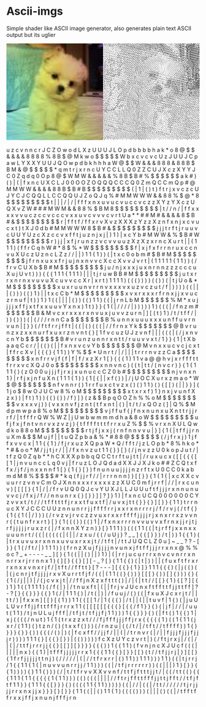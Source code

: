 # Ascii-imgs
 
Simple shader like ASCII image generator, also generates plain text ASCII output but its uglier 

![ascii dog](https://raw.githubusercontent.com/0xjluis/Ascii-imgs/main/public/download.png)


u z c v n n c r J C Z O w o d L X z U U U J L O p d b b b b h a k * o 8 @ $ $ & & & & 8 8 8 8 % 8 B $ @ M k w o $ $ $ $ $ W b
x c v c v c U z J U U J C p a w L Y X X Y U U J Q O w p d b k h h h a W @ $ $ W & & & 8 8 8 & 8 8 B $ B M & @ $ $ $ $ $ * q m
t r j x r n c U Y C C L L Q 0 Z Z C U J X c z X Y Y J C 0 Z q d q 0 O p 8 @ $ W M W & & & & & % 8 B $ B # % $ $ $ $ $ $ a k #
) ( ) | ( | f x n c U X C L J 0 0 O O Z O Q Q Q C C C Q 0 Z m Q C C m Q p # @ M M W W & & & & 8 8 B $ B # B $ $ $ $ $ $ $ $ $
( | 1 | ( ) t ) f t r j x v c z c U J Y C J C Q Q L L C C Q Q U J Z o Q J q % # M M W W W & & 8 8 % $ @ * 8 $ $ $ $ $ $ $ $ $
t | | | / | / | f f f x n x u v u c v u c c v c z z X Y z Y X c z U Q X v Z W # # # M W M & & 8 8 % $ B M 8 $ $ $ $ $ $ $ $ $
| t / / n / | f f x x x x v v u c z c c v c c c v x x u v c v v v c v r t U a * * # # M # & & & & 8 $ B # & $ $ $ $ $ $ $ $ $
r | f f t f / f f x r v X v z X X X z Y z z X z n f x n j x c v u c x t ) t X J 0 d b # M M W W W 8 $ B # & $ $ $ $ $ $ $ $ $
j j j t r f t j r u u v c U U Y U z c X z c c v x f f t j u z n j x j | ) 1 ) | x c Y b # M W W & % $ B # W $ $ $ $ $ $ $ $ $
r ) j j | x f j r u n z z v c v v u u z X z X z x r n c X u r t | | ( 1 1 1 ) ( f f r C q h W # * 8 $ % * W $ $ $ $ $ $ $ $ $
f | x j f x f r r n r u x c c n v u X U c z U z n c L Z z / / | | ) 1 1 { 1 ) ) ( | t x c 0 o b m # $ B # M $ $ $ $ $ $ $ $ $
j f r n x u x x f r j u j n x n v v c X c c X v v J v r t | ( 1 1 1 1 1 { 1 1 ) ) ( / f r v C U X b $ B # M $ $ $ $ $ $ $ $ $
j u / n j x x x j u x n r n n z z z c c c u X u j U v t ) ) ) { { { 1 1 1 { 1 1 1 ) | | | t j r u w B B # M $ $ $ $ $ $ $ $ $
j u t x r r x n r n x v u v u X c u v v c c X r | x r t ) 1 1 1 1 ) ( ( ( ) ) ) ) ( ( ) ) ( | t j U o & * M $ $ $ $ $ $ $ $ $
x u x r u u n v r r n v x x x v x u z v c z u t / f | ) ) ) ) ( ( | | | ( ) ) ) ( ( ) 1 ) | | t x c C b * M $ $ $ $ $ $ $ $ $
x v x r x x x r f r n x j j x v u c z r n u f | t ) ) 1 } 1 ( ( | | | | ( ) ) ( ( ) 1 1 ) ( ( | j r n L b M $ $ $ $ $ $ % M *
x u j j j j x f f j x t f x x u u v Y x n x ) 1 t ) } } { 1 ( | / / / / | ) ) ) ) ) 1 ) ( ( ( | / f n z m # $ $ $ $ $ $ B & M
v c x r x x x r x n v u x j u v v z u r n | ] [ ( t ) 1 ) / t / t f f / | ) ) ( ) ) ) ( | ( / / / r n n C a $ $ $ $ $ $ $ B %
u n n x u u u x x x u n f f u v r n v u n | [ } } ( / f t f r r j f f t | ( ( | ( ) ( ( ( | / / f r n x Y k $ $ $ $ $ $ $ @ B
v r u n z x z x x n u r f x u x r z n v n t { } [ 1 f v c u z U J z v n f | | | ( ( ( | ( / j x n v c n Y b $ $ $ $ $ $ $ B #
v r u n z u n n r x n t t / r u u v v x t / 1 } } { 1 | t X b a a q C c r / | ( ( ) ( | | f x n x v c v Y b $ $ $ $ $ $ $ @ M
v n x x u c v c j c x t | f f r c X v | { { { } { 1 1 ) ) Y % $ $ * U n r t / | / | | | t r r r n v z z C a $ $ $ $ $ $ $ $ $
x n f r r v j f ( f | f | f / x z X r 1 [ } { { { 1 ) 1 1 v a @ @ h v j x r f f f t t f r r x v c X Q J 0 o $ $ $ $ $ $ $ $ $
x n n v n c ) ( ( t | t t / ( n v c r ) } { 1 { 1 1 1 { ) ( z O 0 0 u j j j f j r x j x u n u c c C Z 0 b # $ $ $ $ $ $ $ $ $
n j v n x n 1 ) | r f j x j n f u X n ( 1 1 1 { 1 ) ) { 1 [ { | | x f ( ) ) | / j U O C X u r x z m a o * W $ @ $ $ $ $ $ $ $
n f v n n r ( ) 1 r r f u x c t v z x ( ) ( ) 1 1 ) ( ) { [ [ ) ( | | } } ] { 1 j o $ 8 w O J U C w 8 % o M $ $ $ $ $ $ $ $ $
x t x r x f ) 1 } n x j v u n f X z x ) ) | f t ) 1 ) ) ( ( ) ( ) ) / f ) ] } ( z & $ B p q O O Z h % % o M $ $ $ $ $ $ $ $ $
v x x x v j ) ) ( v x x n v f j z n t ( t f x n t | ( ) | t / t / x Q O z ( ] | Q % $ M d p m w p a 8 % o M $ $ $ $ $ $ $ $ $
v j f f u f { j f n x n u n x u X n t t r j j r r f / | t f f f r Q W % W Z | j U w b w m m m d h a & 8 o W $ $ $ $ $ $ $ $ $
u f j f x j f n t v n r v x z v z j ) { t f f f f t t t f r r x u Z % $ $ % v r x n X U L Q w d k o 8 8 o M $ $ $ $ $ $ $ $ $
r t j f j x x j ( r n f n n v v u | } ] { 1 ( | t f f j j r n u X m & $ $ M u j f | | t u Q Z p b a & % * # 8 8 @ $ $ $ $ $ $
( / j f r x j ) 1 j f f x v v c x | 1 1 { { 1 ) / f j r x u z X Q p a W * Q / f f t / j z L O p b * 8 % h k o * * # & o o * M
/ j j t j r / | | / f x n v z u t 1 1 { } } [ } ( / j n v z z U 0 k o p J u t / | t f z Q 0 Z q b * * h C X X X p b b q Q C C
t r f t u j t t | / r u x u c x ( [ [ { { { [ [ 1 | j n v u n c c L q 0 v j | f r u z L O J Q d a d X X J J X J k o # # Z C Q
t x f f x / j f / j n x x n n f 1 [ } { 1 { } [ } ) f n u n u u j j j j n z r f t x U 0 C C 0 k a b m d M 8 % $ $ $ $ # * k q
( f j j r f / / | r r r n n n ) } [ [ } } { 1 { 1 { | x c X X c v u u r r z v n v C m O J X n n x x x r x x x x z z X U C 0 m
f j r r f | / / | r x c u n v ) [ [ [ [ } { 1 | / | / f r v U Q 0 Q J c v Y U X J L L J U U u f t f j j j r x n n u n u v v c
j / f x j / f / / n n u n r x { } [ } } ] ] ? ] } 1 ) | f x n c U C Q 0 0 O 0 O 0 C Y z v v x t / t / / / t f f t t t f j r x
x t f u x t f | / u v x j t t { } } { } ] [ } } { 1 1 ) t r r n u c X Y J C C C U U z n n u n r r j j f f f f r r j x x r x n
r r r r j / f / r v j ( / t f { } { 1 { { 1 ( | / ) ) ) ( / r v z v j r v c z z v u x r x x r f f f f j j j j r j x n x r r x
z v v n r ( ( t u n f r x r t } [ } { 1 ( ( ( ) ) ( ( ) 1 | / f x n x r r r n v v u v v x f r n x j j r j t j r f j j j j j r
u x z r ( | / f x n n X Y z n ) } [ } 1 1 1 ) ) ( ( ( 1 1 ( ( | t j r f f j x x n x x u u u n r t / ( ( | ( ( ( ( ( | ( | | /
z x u / { ( / u U j } ? _ _ ] { { [ } } ) / t | ) ) 1 { { 1 ) ( | t r x u v u x r x n n x u v u x r x x j t / / t f t | / t t
J U Q C L Z 0 u ] ~ _ _ ? ? - [ } } { 1 ( / f t / | ) 1 1 1 ) ) ( f r n z X u j f j j j j n v u n x j f t f f j j j r r x n x
@ % % o c ? _ + - - - - _ _ ] [ } { 1 ( ( | | ( ) | | ) 1 ) | ( | r r j u c u r r r x n v c v n r r x n n r r x r j r r n n x
1 ) { ] [ } { { } [ ] [ - _ ? [ } { 1 1 { { ) ( | t | ) ) | | ( f u x f t f r x r r x n x x v n x r j f / | t f t / / f f t t
} [ ? - - - ] [ { { } { 1 } ] } 1 1 1 { { { ) ( | j ( ( ) ( | ( j c n r j t f j j j j r x v X u r r t f j f / ( ( | ( 1 1 ( (
} { ) ) } [ [ [ } { ) ) [ ] { ) ) ) { } { { 1 ( / j | | ) | / ( j c v x j t | / / f f j n X z x f t t t ( ) | / | ( | t t / /
[ [ } { 1 ) { [ ? ] [ { ) 1 } 1 ( ( 1 1 1 1 ) ( / f ( | ) | / t n u x f t | ( | | f r j v J U c n x f t f f t t f j j t t f f
] ? - ? [ } { { } } } { { } 1 ( / | 1 1 1 { ) | / t ( | ) | / f u u j / ( ) ( ( | f x u X J c x r j t / | | t t / ) | f x x n
] [ [ } [ { 1 ) ) 1 1 ( { [ [ 1 / | 1 { { { ) | / t | | ( | | t u v f | 1 { ) ( | j u U L U v r f f j j f t t f f f j r r r x
1 1 { [ [ [ [ [ [ { { { } [ { { / f 1 } } { ) ( | j f | / / | / u u t ( 1 1 ) / t j n U L u j f f f | / t f j t / t f j j f j
1 1 ) ) ) 1 { { } } } { ) ( | f t ( ) 1 { { ) 1 | x j ( ( ( ( / n u t ) 1 { 1 ( t r x z z x t / / / f j f f f j j j f f j r x
{ { { { { 1 ) ( ( 1 { 1 1 ( j x r / ( 1 1 ) ( ) t z n / ( ) ( t x x f ( ) ) ) ( / r n z u | ( ( / t / | / t f t / / t f f f f
) ) 1 { } } } } { } } { ) ) { { ( / ( ) | ) ( | f c x f f / / j j f / | | ( | / t r n v r ( | / | | f j j j f j j j f j j j r
) ) ) ) 1 1 1 { } [ { { } [ } ) | ( ( ) ) ) ) ) f c X z U Y c z v r t | ) ( / f t j r x j | / ( | / | ( | / t t f j r r r j j
{ { } [ [ ] ] [ } } } } { { { ) ) 1 { { 1 1 ) ( f v n j n c X J U c f ( ( ( | | | | | n x ) { { 1 ) | t f f f j j j j j r r x
1 { { { 1 1 { { } [ } } [ [ } ( t / / t f j j r j | } ] [ [ } { 1 f r f j j j j j t t n j ) ( / / / / / | ( | / / t f r x r r
| ( ) 1 1 ) ) 1 1 1 ) ) ) 1 1 ) ( ( | t j r r j / 1 { { 1 1 { 1 { | n u v v u n r r j j / 1 1 ) ) ) ( ( | / t f j r r r r r r
) ) ( ( | | | ) 1 } [ } } { { 1 ) ) ) ) { } 1 1 { ) ) ) ( / | t / t f r v v X X v v n f / t t f j f t t t j j t / | ( ( / t t
( ( ) { { { 1 1 1 { 1 1 { { { { { 1 { 1 1 ) ) ) ( ( ) ( ( ( | | | | / / f t r j f f t t f f f j j t t j f f t / / t f j f t f
1 1 } } { 1 1 1 { { [ } } } { ) ( ( ( ( 1 1 { 1 1 ) ) ) ) ) ( ( | / / | ( ( | / t t / / / / / / t j r j j j j r r x n x j j x
} } } [ } [ } } { 1 1 ( ( | | ( ) 1 1 { 1 ) ( ( ( ( ) ) ) ( | | | ( ) ( ( | / t f f t f f r x x j f f j x n u n j f f f j r n